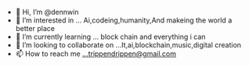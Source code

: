 - 👋 Hi, I’m @dennwin
- 👀 I’m interested in ... Ai,codeing,humanity,And makeing the world a better place
- 🌱 I’m currently learning ... block chain and everything i can
- 💞️ I’m looking to collaborate on ...It,ai,blockchain,music,digital creation
- 📫 How to reach me ...trippendrippen@gmail.com
  
<!---
dennwin/dennwin is a ✨ special ✨ repository because its `README.md` (this file) appears on your GitHub profile.
You can click the Preview link to take a look at your changes.
--->
